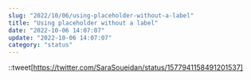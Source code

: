 ```yaml
---
slug: "2022/10/06/using-placeholder-without-a-label"
title: "Using placeholder without a label"
date: "2022-10-06 14:07:07"
update: "2022-10-06 14:07:07"
category: "status"
---
```


::tweet[https://twitter.com/SaraSoueidan/status/1577941158491201537]
